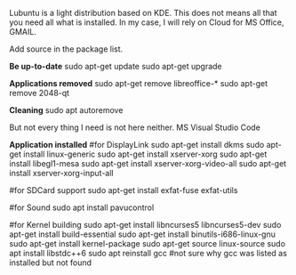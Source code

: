 Lubuntu is a light distribution based on KDE. This does not means all that you need all what is installed. In my case, I will rely on Cloud for MS Office, GMAIL.

Add source in the package list.

**Be up-to-date**
sudo apt-get update
sudo apt-get upgrade

**Applications removed**
sudo apt-get remove libreoffice-* 
sudo apt-get remove 2048-qt  

**Cleaning**
sudo apt autoremove 

But not every thing I need is not here neither. MS Visual Studio Code

**Application installed**
#for DisplayLink
sudo apt-get install dkms
sudo apt-get install linux-generic
sudo apt-get install xserver-xorg
sudo apt-get install libegl1-mesa
sudo apt-get install xserver-xorg-video-all
sudo apt-get install xserver-xorg-input-all

#for SDCard support
sudo apt-get install exfat-fuse exfat-utils

#for Sound
sudo apt install pavucontrol

#for Kernel building
sudo apt-get install libncurses5 libncurses5-dev
sudo apt-get install build-essential
sudo apt-get install binutils-i686-linux-gnu
sudo apt-get install kernel-package
sudo apt-get source linux-source
sudo apt install libstdc++6
sudo apt reinstall gcc #not sure why gcc was listed as installed but not found
